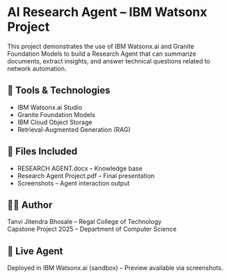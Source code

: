 # AI Research Agent – IBM Watsonx Project

This project demonstrates the use of IBM Watsonx.ai and Granite Foundation Models to build a Research Agent that can summarize documents, extract insights, and answer technical questions related to network automation.

## 🔧 Tools & Technologies
- IBM Watsonx.ai Studio
- Granite Foundation Models
- IBM Cloud Object Storage
- Retrieval-Augmented Generation (RAG)

## 📁 Files Included
- RESEARCH AGENT.docx – Knowledge base
- Research Agent Project.pdf – Final presentation
- Screenshots – Agent interaction output

## 👩‍💻 Author
Tanvi Jitendra Bhosale – Regal College of Technology  
Capstone Project 2025 – Department of Computer Science

## 🔗 Live Agent
Deployed in IBM Watsonx.ai (sandbox) – Preview available via screenshots.


